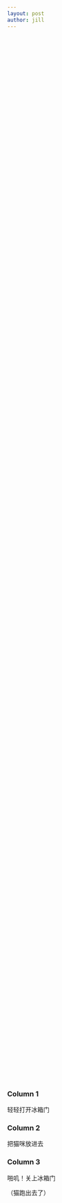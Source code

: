 ```yaml
---
layout: post
author: jill
---
```


<div class="container">
  <div class="jumbotron" style="background-image: url('https://cdn.pixabay.com/photo/2018/03/31/03/46/kitten-3277268_960_720.png'); background-size: cover; width: 100%; height: 60vh; ">
    <h1> </h1>
    <p></p> 
  </div>
  <div class="row">
    <div class="col-sm-4">
      <h3>Column 1</h3>
      <p>轻轻打开冰箱门</p>
    </div>
    <div class="col-sm-4">
      <h3>Column 2</h3>
      <p>把猫咪放进去</p>
    </div>
    <div class="col-sm-4">
      <h3>Column 3</h3> 
      <p>啪叽！关上冰箱门</p>
      <p>（猫跑出去了）</p>
    </div>
  </div>
</div>